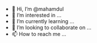 - 👋 Hi, I’m @mahamdul
- 👀 I’m interested in ...
- 🌱 I’m currently learning ...
- 💞️ I’m looking to collaborate on ...
- 📫 How to reach me ...

<!---
mahamdul/mahamdul is a ✨ special ✨ repository because its `README.md` (this file) appears on your GitHub profile.
You can click the Preview link to take a look at your changes.
--->
